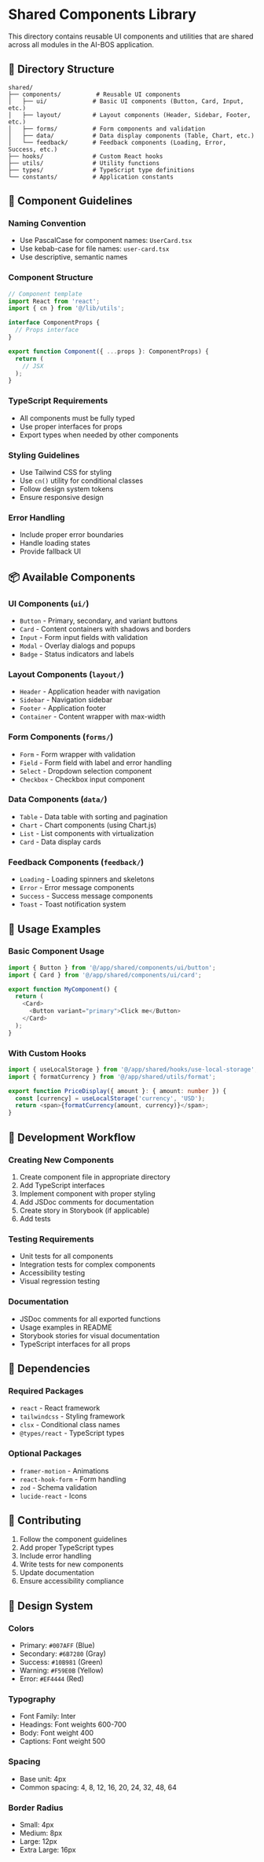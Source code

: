 # Shared Components Library

This directory contains reusable UI components and utilities that are shared across all modules in the AI-BOS application.

## 📁 Directory Structure

```
shared/
├── components/          # Reusable UI components
│   ├── ui/             # Basic UI components (Button, Card, Input, etc.)
│   ├── layout/         # Layout components (Header, Sidebar, Footer, etc.)
│   ├── forms/          # Form components and validation
│   ├── data/           # Data display components (Table, Chart, etc.)
│   └── feedback/       # Feedback components (Loading, Error, Success, etc.)
├── hooks/              # Custom React hooks
├── utils/              # Utility functions
├── types/              # TypeScript type definitions
└── constants/          # Application constants
```

## 🎯 Component Guidelines

### **Naming Convention**
- Use PascalCase for component names: `UserCard.tsx`
- Use kebab-case for file names: `user-card.tsx`
- Use descriptive, semantic names

### **Component Structure**
```typescript
// Component template
import React from 'react';
import { cn } from '@/lib/utils';

interface ComponentProps {
  // Props interface
}

export function Component({ ...props }: ComponentProps) {
  return (
    // JSX
  );
}
```

### **TypeScript Requirements**
- All components must be fully typed
- Use proper interfaces for props
- Export types when needed by other components

### **Styling Guidelines**
- Use Tailwind CSS for styling
- Use `cn()` utility for conditional classes
- Follow design system tokens
- Ensure responsive design

### **Error Handling**
- Include proper error boundaries
- Handle loading states
- Provide fallback UI

## 📦 Available Components

### UI Components (`ui/`)
- `Button` - Primary, secondary, and variant buttons
- `Card` - Content containers with shadows and borders
- `Input` - Form input fields with validation
- `Modal` - Overlay dialogs and popups
- `Badge` - Status indicators and labels

### Layout Components (`layout/`)
- `Header` - Application header with navigation
- `Sidebar` - Navigation sidebar
- `Footer` - Application footer
- `Container` - Content wrapper with max-width

### Form Components (`forms/`)
- `Form` - Form wrapper with validation
- `Field` - Form field with label and error handling
- `Select` - Dropdown selection component
- `Checkbox` - Checkbox input component

### Data Components (`data/`)
- `Table` - Data table with sorting and pagination
- `Chart` - Chart components (using Chart.js)
- `List` - List components with virtualization
- `Card` - Data display cards

### Feedback Components (`feedback/`)
- `Loading` - Loading spinners and skeletons
- `Error` - Error message components
- `Success` - Success message components
- `Toast` - Toast notification system

## 🔧 Usage Examples

### Basic Component Usage
```typescript
import { Button } from '@/app/shared/components/ui/button';
import { Card } from '@/app/shared/components/ui/card';

export function MyComponent() {
  return (
    <Card>
      <Button variant="primary">Click me</Button>
    </Card>
  );
}
```

### With Custom Hooks
```typescript
import { useLocalStorage } from '@/app/shared/hooks/use-local-storage';
import { formatCurrency } from '@/app/shared/utils/format';

export function PriceDisplay({ amount }: { amount: number }) {
  const [currency] = useLocalStorage('currency', 'USD');
  return <span>{formatCurrency(amount, currency)}</span>;
}
```

## 🚀 Development Workflow

### Creating New Components
1. Create component file in appropriate directory
2. Add TypeScript interfaces
3. Implement component with proper styling
4. Add JSDoc comments for documentation
5. Create story in Storybook (if applicable)
6. Add tests

### Testing Requirements
- Unit tests for all components
- Integration tests for complex components
- Accessibility testing
- Visual regression testing

### Documentation
- JSDoc comments for all exported functions
- Usage examples in README
- Storybook stories for visual documentation
- TypeScript interfaces for all props

## 🔗 Dependencies

### Required Packages
- `react` - React framework
- `tailwindcss` - Styling framework
- `clsx` - Conditional class names
- `@types/react` - TypeScript types

### Optional Packages
- `framer-motion` - Animations
- `react-hook-form` - Form handling
- `zod` - Schema validation
- `lucide-react` - Icons

## 📝 Contributing

1. Follow the component guidelines
2. Add proper TypeScript types
3. Include error handling
4. Write tests for new components
5. Update documentation
6. Ensure accessibility compliance

## 🎨 Design System

### Colors
- Primary: `#007AFF` (Blue)
- Secondary: `#6B7280` (Gray)
- Success: `#10B981` (Green)
- Warning: `#F59E0B` (Yellow)
- Error: `#EF4444` (Red)

### Typography
- Font Family: Inter
- Headings: Font weights 600-700
- Body: Font weight 400
- Captions: Font weight 500

### Spacing
- Base unit: 4px
- Common spacing: 4, 8, 12, 16, 20, 24, 32, 48, 64

### Border Radius
- Small: 4px
- Medium: 8px
- Large: 12px
- Extra Large: 16px 